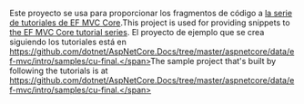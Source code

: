 <span data-ttu-id="d873c-101">Este proyecto se usa para proporcionar los fragmentos de código a [la serie de tutoriales de EF MVC Core](https://docs.microsoft.com/aspnet/core/data/ef-mvc/intro).</span><span class="sxs-lookup"><span data-stu-id="d873c-101">This project is used for providing snippets to [the EF MVC Core tutorial series](https://docs.microsoft.com/aspnet/core/data/ef-mvc/intro).</span></span> <span data-ttu-id="d873c-102">El proyecto de ejemplo que se crea siguiendo los tutoriales está en https://github.com/dotnet/AspNetCore.Docs/tree/master/aspnetcore/data/ef-mvc/intro/samples/cu-final.</span><span class="sxs-lookup"><span data-stu-id="d873c-102">The sample project that's built by following the tutorials is at https://github.com/dotnet/AspNetCore.Docs/tree/master/aspnetcore/data/ef-mvc/intro/samples/cu-final.</span></span>
